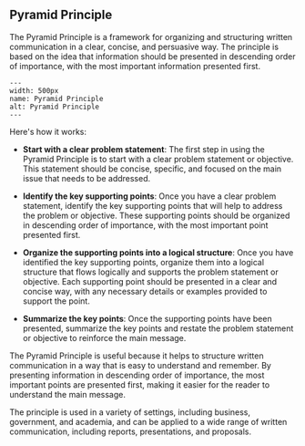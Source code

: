 ## Pyramid Principle

The Pyramid Principle is a framework for organizing and structuring written communication in a clear, concise, and persuasive way. The principle is based on the idea that information should be presented in descending order of importance, with the most important information presented first.

```{figure} /img/Pyramid-Principle.*
---
width: 500px
name: Pyramid Principle
alt: Pyramid Principle
---
```

Here's how it works:

- **Start with a clear problem statement**: The first step in using the Pyramid Principle is to start with a clear problem statement or objective. This statement should be concise, specific, and focused on the main issue that needs to be addressed.

- **Identify the key supporting points**: Once you have a clear problem statement, identify the key supporting points that will help to address the problem or objective. These supporting points should be organized in descending order of importance, with the most important point presented first.

- **Organize the supporting points into a logical structure**: Once you have identified the key supporting points, organize them into a logical structure that flows logically and supports the problem statement or objective. Each supporting point should be presented in a clear and concise way, with any necessary details or examples provided to support the point.

- **Summarize the key points**: Once the supporting points have been presented, summarize the key points and restate the problem statement or objective to reinforce the main message.

The Pyramid Principle is useful because it helps to structure written communication in a way that is easy to understand and remember. By presenting information in descending order of importance, the most important points are presented first, making it easier for the reader to understand the main message. 

The principle is used in a variety of settings, including business, government, and academia, and can be applied to a wide range of written communication, including reports, presentations, and proposals.